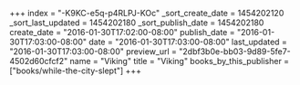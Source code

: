 +++
index = "-K9KC-e5q-p4RLPJ-KOc"
_sort_create_date = 1454202120
_sort_last_updated = 1454202180
_sort_publish_date = 1454202180
create_date = "2016-01-30T17:02:00-08:00"
publish_date = "2016-01-30T17:03:00-08:00"
date = "2016-01-30T17:03:00-08:00"
last_updated = "2016-01-30T17:03:00-08:00"
preview_url = "2dbf3b0e-bb03-9d89-5fe7-4502d60cfcf2"
name = "Viking"
title = "Viking"
books_by_this_publisher = ["books/while-the-city-slept"]
+++
